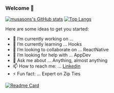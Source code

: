 ### Welcome 👋

[![musasons's GitHub stats](https://github-readme-stats.vercel.app/api?username=musason&show_icons=true&theme=radical)](https://github.com/musason/github-readme-stats)
[![Top Langs](https://github-readme-stats.vercel.app/api/top-langs/?username=musason&layout=compact&theme=radical)](https://github.com/musason/github-readme-stats)

Here are some ideas to get you started:

- 🔭 I’m currently working on ...
- 🌱 I’m currently learning ... Hooks
- 👯 I’m looking to collaborate on ... ReactNative
- 🤔 I’m looking for help with ... AppDev
- 💬 Ask me about ... Anything, almost anything
- 📫 How to reach me: ... [Linkedin](https://www.linkedin.com/in/zelimhan-ismailov/)
- ⚡ Fun fact: ... Expert on Zip Ties

[![Readme Card](https://github-readme-stats.vercel.app/api/pin/?username=musason&repo=forecast-blog)](https://github.com/musason/github-readme-stats)

